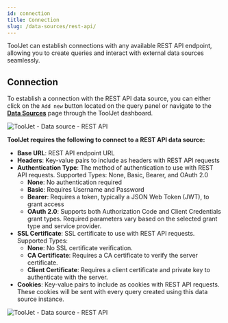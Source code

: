 ```yaml
---
id: connection
title: Connection
slug: /data-sources/rest-api/
---
```


ToolJet can establish connections with any available REST API endpoint, allowing you to create queries and interact with external data sources seamlessly.

## Connection

To establish a connection with the REST API data source, you can either click on the `Add new` button located on the query panel or navigate to the **[Data Sources](/docs/data-sources/overview)** page through the ToolJet dashboard.

<div style={{textAlign: 'center'}}>

<img className="screenshot-full" src="/img/datasource-reference/rest-api/restconnect.gif" alt="ToolJet - Data source - REST API" />

</div>

**ToolJet requires the following to connect to a REST API data source:**

- **Base URL**: REST API endpoint URL
- **Headers**: Key-value pairs to include as headers with REST API requests
- **Authentication Type**: The method of authentication to use with REST API requests. Supported Types: None, Basic, Bearer, and OAuth 2.0
  - **None**: No authentication required
  - **Basic**: Requires Username and Password
  - **Bearer**: Requires a token, typically a JSON Web Token (JWT), to grant access
  - **OAuth 2.0**: Supports both Authorization Code and Client Credentials grant types. Required parameters vary based on the selected grant type and service provider.
- **SSL Certificate**: SSL certificate to use with REST API requests. Supported Types:
  - **None**: No SSL certificate verification.
  - **CA Certificate**: Requires a CA certificate to verify the server certificate.
  - **Client Certificate**: Requires a client certificate and private key to authenticate with the server.
- **Cookies**: Key-value pairs to include as cookies with REST API requests. These cookies will be sent with every query created using this data source instance.

<div style={{textAlign: 'center'}}>

<img className="screenshot-full" src="/img/datasource-reference/rest-api/oauth-v2.png" alt="ToolJet - Data source - REST API" />

</div>